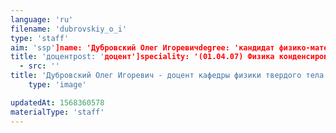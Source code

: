 ```yaml
---
language: 'ru'
filename: 'dubrovskiy_o_i'
type: 'staff'
aim: 'ssp']name: 'Дубровский Олег Игоревичdegree: 'кандидат физико-математических наук'
title: 'доцентpost: 'доцент']speciality: '(01.04.07) Физика конденсированного состоянияcontacts: []avatar:
  - src: ''
title: 'Дубровский Олег Игоревич - доцент кафедры физики твердого тела и наноструктур'
    type: 'image'

updatedAt: 1568360578
materialType: 'staff'
---
```


